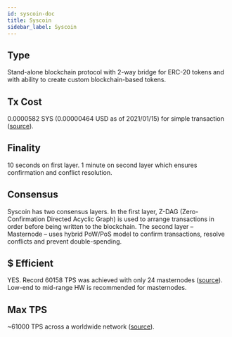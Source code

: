 ```yaml
---
id: syscoin-doc
title: Syscoin
sidebar_label: Syscoin
---
```


## Type

Stand-alone blockchain protocol with 2-way bridge for ERC-20 tokens and with ability to create custom blockchain-based tokens.

## Tx Cost

0.0000582 SYS (0.00000464 USD as of 2021/01/15) for simple transaction ([source](https://syscoin.org/fees/)).

## Finality

10 seconds on first layer.
1 minute on second layer which ensures confirmation and conflict resolution.

## Consensus

Syscoin has two consensus layers. In the first layer, Z-DAG (Zero-Confirmation Directed Acyclic Graph) is used to arrange transactions in order before being written to the blockchain. The second layer – Masternode – uses hybrid PoW/PoS model to confirm transactions, resolve conflicts and prevent double-spending.

## $ Efficient

YES.
Record 60158 TPS was achieved with only 24 masternodes ([source](https://syscoin.org/news/z-dag-performance-analysishttps://syscoin.org/news/z-dag-performance-analysis)). Low-end to mid-range HW is recommended for masternodes.

## Max TPS

~61000 TPS across a worldwide network ([source](https://whiteblock.io/wp-content/uploads/2019/07/ZDAG-Analysis.pdf)).
